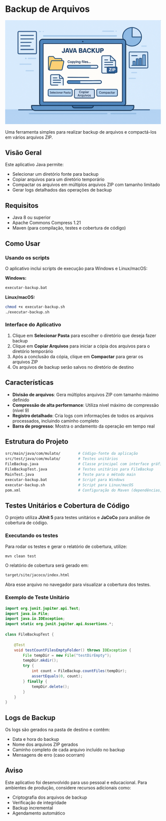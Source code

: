 # Backup de Arquivos

![Exemplo de interface do Java Backup](img/backup_files.png)

Uma ferramenta simples para realizar backup de arquivos e compactá-los em vários arquivos ZIP.

## Visão Geral

Este aplicativo Java permite:

- Selecionar um diretório fonte para backup
- Copiar arquivos para um diretório temporário
- Compactar os arquivos em múltiplos arquivos ZIP com tamanho limitado
- Gerar logs detalhados das operações de backup

## Requisitos

- Java 8 ou superior
- Apache Commons Compress 1.21
- Maven (para compilação, testes e cobertura de código)

## Como Usar

### Usando os scripts

O aplicativo inclui scripts de execução para Windows e Linux/macOS:

**Windows:**

```bash
executar-backup.bat
```

**Linux/macOS:**

```bash
chmod +x executar-backup.sh
./executar-backup.sh
```

### Interface do Aplicativo

1. Clique em **Selecionar Pasta** para escolher o diretório que deseja fazer backup
2. Clique em **Copiar Arquivos** para iniciar a cópia dos arquivos para o diretório temporário
3. Após a conclusão da cópia, clique em **Compactar** para gerar os arquivos ZIP
4. Os arquivos de backup serão salvos no diretório de destino

## Características

- **Divisão de arquivos**: Gera múltiplos arquivos ZIP com tamanho máximo definido
- **Compressão de alta performance**: Utiliza nível máximo de compressão (nível 9)
- **Registro detalhado**: Cria logs com informações de todos os arquivos processados, incluindo caminho completo
- **Barra de progresso**: Mostra o andamento da operação em tempo real

## Estrutura do Projeto

```bash
src/main/java/com/mulato/        # Código-fonte da aplicação
src/test/java/com/mulato/        # Testes unitários
FileBackup.java                  # Classe principal com interface gráfica e lógica de backup
FileBackupTest.java              # Testes unitários para FileBackup
MainTest.java                    # Teste para o método main
executar-backup.bat              # Script para Windows
executar-backup.sh               # Script para Linux/macOS
pom.xml                          # Configuração do Maven (dependências, plugins, cobertura)
```

## Testes Unitários e Cobertura de Código

O projeto utiliza **JUnit 5** para testes unitários e **JaCoCo** para análise de cobertura de código.

### Executando os testes

Para rodar os testes e gerar o relatório de cobertura, utilize:

```bash
mvn clean test
```

O relatório de cobertura será gerado em:

```bash
target/site/jacoco/index.html
```

Abra esse arquivo no navegador para visualizar a cobertura dos testes.

### Exemplo de Teste Unitário

```java
import org.junit.jupiter.api.Test;
import java.io.File;
import java.io.IOException;
import static org.junit.jupiter.api.Assertions.*;

class FileBackupTest {

    @Test
    void testCountFilesEmptyFolder() throws IOException {
        File tempDir = new File("testDirEmpty");
        tempDir.mkdir();
        try {
            int count = FileBackup.countFiles(tempDir);
            assertEquals(0, count);
        } finally {
            tempDir.delete();
        }
    }
}
```

## Logs de Backup

Os logs são gerados na pasta de destino e contêm:

- Data e hora do backup
- Nome dos arquivos ZIP gerados
- Caminho completo de cada arquivo incluído no backup
- Mensagens de erro (caso ocorram)

## Aviso

Este aplicativo foi desenvolvido para uso pessoal e educacional. Para ambientes de produção, considere recursos adicionais como:

- Criptografia dos arquivos de backup
- Verificação de integridade
- Backup incremental
- Agendamento automático